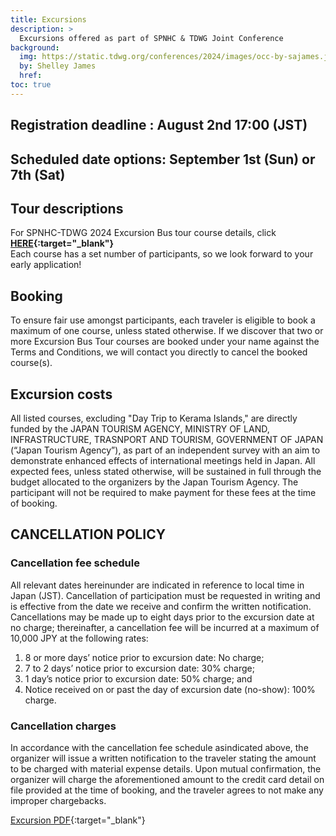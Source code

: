 ```yaml
---
title: Excursions
description: >
  Excursions offered as part of SPNHC & TDWG Joint Conference
background:
  img: https://static.tdwg.org/conferences/2024/images/occ-by-sajames.jpg
  by: Shelley James
  href: 
toc: true
---
```


## Registration deadline : August 2nd 17:00 (JST)

## Scheduled date options: September 1st (Sun) or 7th (Sat)

## Tour descriptions

For SPNHC-TDWG 2024 Excursion Bus tour course details, click **[HERE](https://static.tdwg.org/conferences/2024/excursions/spnhc-tdwg-2024-excursions.pdf){:target="_blank"}**<br />
Each course has a set number of participants, so we look forward to your early application!

## Booking

To ensure fair use amongst participants, each traveler is eligible to book a maximum of one course, unless stated otherwise. If we discover that two or more Excursion Bus Tour courses are booked under your name against the Terms and Conditions, we will contact you directly to cancel the booked course(s).

## Excursion costs

All listed courses, excluding "Day Trip to Kerama Islands," are directly funded by the JAPAN TOURISM AGENCY, MINISTRY OF LAND, INFRASTRUCTURE, TRASNPORT AND TOURISM, GOVERNMENT OF JAPAN (“Japan Tourism Agency”), as part of an independent survey with an aim to demonstrate enhanced effects of international meetings held in Japan. All expected fees, unless stated otherwise, will be sustained in full through the budget allocated to the organizers by the Japan Tourism Agency. The participant will not be required to make payment for these fees at the time of booking.

## CANCELLATION POLICY

### Cancellation fee schedule

All relevant dates hereinunder are indicated in reference to local time in Japan (JST). Cancellation of participation must be requested in writing and is effective from the date we receive and confirm the written notification. Cancellations may be made up to eight days prior to the excursion date at no charge; thereinafter, a cancellation fee will be incurred at a maximum of 10,000 JPY at the following rates:

1) 8 or more days’ notice prior to excursion date: No charge;
2) 7 to 2 days’ notice prior to excursion date: 30% charge;
3) 1 day’s notice prior to excursion date: 50% charge; and
4) Notice received on or past the day of excursion date (no-show): 100% charge.

### Cancellation charges

In accordance with the cancellation fee schedule asindicated above, the organizer will issue a written notification to the traveler stating the amount to be charged with material expense details. Upon mutual confirmation, the organizer will charge the aforementioned amount to the credit card detail on file provided at the time of booking, and the traveler agrees to not make any improper chargebacks.

[Excursion PDF](https://static.tdwg.org/conferences/2024/excursions/spnhc-tdwg-2024-excursions.pdf){:target="_blank"}

